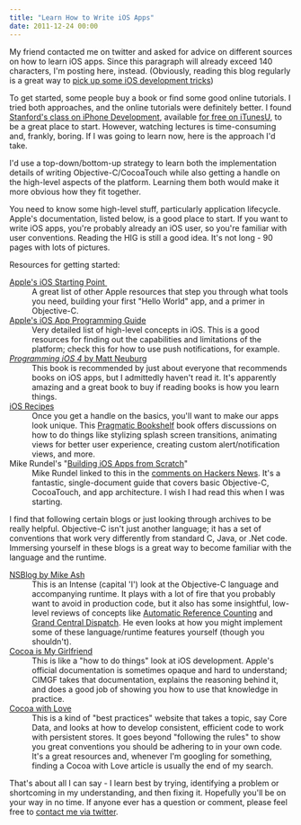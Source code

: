 ```yaml
---
title: "Learn How to Write iOS Apps"
date: 2011-12-24 00:00
---
```


My friend contacted me on twitter and asked for advice on different sources on how to learn iOS apps. Since this paragraph will already exceed 140 characters, I'm posting here, instead. (Obviously, reading this blog regularly is a great way to [pick up some iOS development tricks](http://ashfurrow.com/2011/09/how-to-write-ios-apps/))

To get started, some people buy a book or find some good online tutorials. I tried both approaches, and the online tutorials were definitely better. I found [Stanford's class on iPhone Development](http://www.stanford.edu/class/cs193p/cgi-bin/drupal/), available [for free on iTunesU](http://itunes.apple.com/WebObjects/MZStore.woa/wa/viewPodcast?id=473757255), to be a great place to start. However, watching lectures is time-consuming and, frankly, boring. If I was going to learn now, here is the approach I'd take.



I'd use a top-down/bottom-up strategy to learn both the implementation details of writing Objective-C/CocoaTouch while also getting a handle on the high-level aspects of the platform. Learning them both would make it more obvious how they fit together.

You need to know some high-level stuff, particularly application lifecycle. Apple's documentation, listed below, is a good place to start. If you want to write iOS apps, you're probably already an iOS user, so you're familiar with user conventions. Reading the HIG is still a good idea. It's not long - 90 pages with lots of pictures.

Resources for getting started:

<dl>

<dt><a href="http://developer.apple.com/library/ios/#referencelibrary/GettingStarted/GS_iPhoneGeneral/_index.html" target="_blank">Apple's iOS Starting Point </a></dt>

<dd>A great list of other Apple resources that step you through what tools you need, building your first "Hello World" app, and a primer in Objective-C. </dd>

<dt><a href="http://developer.apple.com/library/IOs/#documentation/iPhone/Conceptual/iPhoneOSProgrammingGuide/Introduction/Introduction.html#//apple_ref/doc/uid/TP40007072-CH1-SW1" target="_blank">Apple's iOS App Programming Guide</a></dt>

<dd>Very detailed list of high-level concepts in iOS. This is a good resources for finding out the capabilities and limitations of the platform; check this for how to use push notifications, for example.</dd>

<dt><a href="http://amzn.to/uHUaRU" target="_blank"><em>Programming iOS 4</em> by Matt Neuburg</a></dt>

<dd>This book is recommended by just about everyone that recommends books on iOS apps, but I admittedly haven't read it. It's apparently amazing and a great book to buy if reading books is how you learn things.</dd>

<dt><a href="http://amzn.to/sUQrti" target="_blank">iOS Recipes</a></dt>

<dd>Once you get a handle on the basics, you'll want to make our apps look unique. This <a href="http://pragprog.com/" target="_blank">Pragmatic Bookshelf</a> book offers discussions on how to do things like stylizing splash screen transitions, animating views for better user experience, creating custom alert/notification views, and more.</dd>

<dt>Mike Rundel's "<a href="http://designthencode.com/scratch/" target="_blank">Building iOS Apps from Scratch</a>"</dt>

<dd>Mike Rundel linked to this in the <a href="http://news.ycombinator.com/item?id=3389528" target="_blank">comments on Hackers News</a>. It's a fantastic, single-document guide that covers basic Objective-C, CocoaTouch, and app architecture. I wish I had read this when I was starting.</dd>

</dl>

I find that following certain blogs or just looking through archives to be really helpful. Objective-C isn't just another language; it has a set of conventions that work very differently from standard C, Java, or .Net code. Immersing yourself in these blogs is a great way to become familiar with the language and the runtime.

<dl>

<dt><a href="http://mikeash.com/pyblog/" target="_blank">NSBlog by Mike Ash</a></dt>

<dd>This is an Intense (capital 'I') look at the Objective-C language and accompanying runtime. It plays with a lot of fire that you probably want to avoid in production code, but it also has some insightful, low-level reviews of concepts like <a href="http://mikeash.com/pyblog/friday-qa-2011-09-30-automatic-reference-counting.html" target="_blank">Automatic Reference Counting</a> and <a href="http://mikeash.com/pyblog/friday-qa-2011-10-14-whats-new-in-gcd.html" target="_blank">Grand Central Dispatch</a>. He even looks at how you might implement some of these language/runtime features yourself (though you shouldn't).</dd>

<dt><a href="http://www.cimgf.com/" target="_blank">Cocoa is My Girlfriend</a></dt>

<dd>This is like a "how to do things" look at iOS development. Apple's official documentation is sometimes opaque and hard to understand; CIMGF takes that documentation, explains the reasoning behind it, and does a good job of showing you how to use that knowledge in practice. </dd>

<dt><a href="http://cocoawithlove.com/" target="_blank">Cocoa with Love</a></dt>

<dd>This is a kind of "best practices" website that takes a topic, say Core Data, and looks at how to develop consistent, efficient code to work with persistent stores. It goes beyond "following the rules" to show you great conventions you should be adhering to in your own code. It's a great resources and, whenever I'm googling for something, finding a Cocoa with Love article is usually the end of my search.</dd>

</dl>

That's about all I can say - I learn best by trying, identifying a problem or shortcoming in my understanding, and then fixing it. Hopefully you'll be on your way in no time. If anyone ever has a question or comment, please feel free to [contact me via twitter](http://twitter.com/#!/ashfurrow).

<!-- more -->
